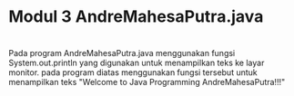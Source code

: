 # Modul 3 AndreMahesaPutra.java
#
Pada program AndreMahesaPutra.java menggunakan fungsi System.out.println yang digunakan untuk menampilkan teks ke layar monitor. pada program diatas menggunakan fungsi tersebut untuk menampilkan teks "Welcome to Java Programming AndreMahesaPutra!!!"